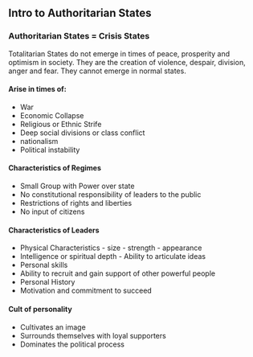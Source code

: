 ## Intro to Authoritarian States

### Authoritarian States = Crisis States

Totalitarian States do not emerge in times of peace, prosperity and optimism in society. They are the creation of violence, despair, division, anger and fear. They cannot emerge in normal states.

#### Arise in times of:

  * War
  * Economic Collapse
  * Religious or Ethnic Strife
  * Deep social divisions or class conflict
  * nationalism 
  * Political instability

#### Characteristics of Regimes

  * Small Group with Power over state
  * No constitutional responsibility of leaders to the public
  * Restrictions of rights and liberties
  * No input of citizens

#### Characteristics of Leaders

  * Physical Characteristics - size - strength - appearance
  * Intelligence or spiritual depth - Ability to articulate ideas
  * Personal skills
  * Ability to recruit and gain support of other powerful people
  * Personal History
  * Motivation and commitment to succeed

#### Cult of personality

  * Cultivates an image
  * Surrounds themselves with loyal supporters
  * Dominates the political process
